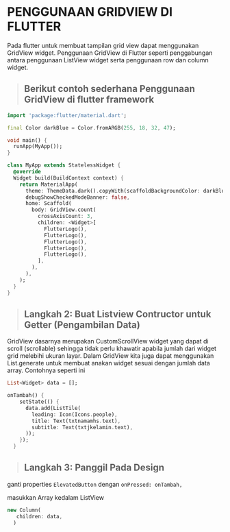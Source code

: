 # PENGGUNAAN GRIDVIEW DI FLUTTER

Pada flutter untuk membuat tampilan grid view dapat menggunakan GridView widget. Penggunaan GridView di Flutter seperti penggabungan antara penggunaan ListView widget serta penggunaan row dan column widget. 



>## Berikut contoh sederhana Penggunaan GridView di flutter framework

```dart
import 'package:flutter/material.dart';

final Color darkBlue = Color.fromARGB(255, 18, 32, 47);

void main() {
  runApp(MyApp());
}

class MyApp extends StatelessWidget {
  @override
  Widget build(BuildContext context) {
    return MaterialApp(
      theme: ThemeData.dark().copyWith(scaffoldBackgroundColor: darkBlue),
      debugShowCheckedModeBanner: false,
      home: Scaffold(
        body: GridView.count(
          crossAxisCount: 3,
          children: <Widget>[
            FlutterLogo(),
            FlutterLogo(),
            FlutterLogo(),
            FlutterLogo(),
            FlutterLogo(),
          ],
        ),
      ),
    );
  }
}


```
>## Langkah 2: Buat Listview Contructor untuk Getter (Pengambilan Data)

GridView dasarnya merupakan CustomScrollView widget yang dapat di scroll (scrollable) sehingga tidak perlu khawatir apabila jumlah dari widget grid melebihi ukuran layar. Dalam GridView kita juga dapat menggunakan List.generate untuk membuat anakan widget sesuai dengan jumlah data array. Contohnya seperti ini
```dart
List<Widget> data = [];

onTambah() {
    setState(() {
      data.add(ListTile(
        leading: Icon(Icons.people),
        title: Text(txtnamamhs.text),
        subtitle: Text(txtjkelamin.text),
      ));
    });
  }
  ```
>## Langkah 3: Panggil Pada Design

ganti properties `ElevatedButton` dengan `onPressed: onTambah,`

masukkan Array kedalam ListView
```dart
new Column(
   children: data,
  )
```
